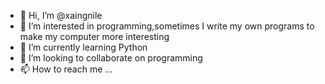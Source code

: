- 👋 Hi, I’m @xaingnile
- 👀 I’m interested in programming,sometimes I write my own programs to make my computer more interesting
- 🌱 I’m currently learning Python
- 💞️ I’m looking to collaborate on programming
- 📫 How to reach me ...

<!---
xaingnile/xaingnile is a ✨ special ✨ repository because its `README.md` (this file) appears on your GitHub profile.
You can click the Preview link to take a look at your changes.
--->
